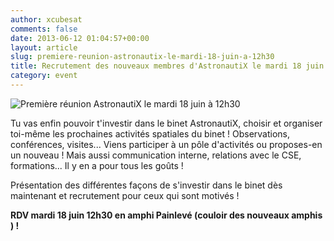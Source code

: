 ```yaml
---
author: xcubesat
comments: false
date: 2013-06-12 01:04:57+00:00
layout: article
slug: premiere-reunion-astronautix-le-mardi-18-juin-a-12h30
title: Recrutement des nouveaux membres d'AstronautiX le mardi 18 juin à 12h30
category: event
---
```


![Première réunion AstronautiX le mardi 18 juin à 12h30](http://xspacecenter.files.wordpress.com/2013/06/milky_way_sky-wide.jpg)

Tu vas enfin pouvoir t'investir dans le binet AstronautiX, choisir et organiser toi-même les prochaines activités spatiales du binet ! Observations, conférences, visites... Viens participer à un pôle d'activités ou proposes-en un nouveau ! Mais aussi communication interne, relations avec le CSE, formations... Il y en a pour tous les goûts !

Présentation des différentes façons de s'investir dans le binet dès maintenant et recrutement pour ceux qui sont motivés !

**RDV mardi 18 juin 12h30 en amphi Painlevé (couloir des nouveaux amphis ) !**
